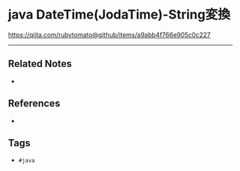 # java DateTime(JodaTime)-String変換
https://qiita.com/rubytomato@github/items/a9abb4f766e905c0c227

---
## Related Notes
- 

## References
- 

## Tags
- `#java` 
